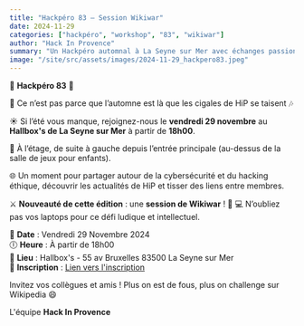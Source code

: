 ```yaml
---
title: "Hackpéro 83 – Session Wikiwar"
date: 2024-11-29
categories: ["hackpéro", "workshop", "83", "wikiwar"]
author: "Hack In Provence"
summary: "Un Hackpéro automnal à La Seyne sur Mer avec échanges passionnés sur la cybersécurité, une ambiance conviviale et une session de Wikiwar pour tester vos neurones !"
image: "/site/src/assets/images/2024-11-29_hackpero83.jpeg"
---
```


🍻 **Hackpéro 83** 🍻

🍂 Ce n’est pas parce que l’automne est là que les cigales de HiP se taisent 🎶

☀ Si l’été vous manque, rejoignez-nous le **vendredi 29 novembre** au **Hallbox's de La Seyne sur Mer** à partir de **18h00**.

📍 À l’étage, de suite à gauche depuis l’entrée principale (au-dessus de la salle de jeux pour enfants).

🌐 Un moment pour partager autour de la cybersécurité et du hacking éthique, découvrir les actualités de HiP et tisser des liens entre membres.

⚔ **Nouveauté de cette édition** : une **session de Wikiwar** ! 🧠
💻 N’oubliez pas vos laptops pour ce défi ludique et intellectuel.

📅 **Date** : Vendredi 29 Novembre 2024  
🕕 **Heure** : À partir de 18h00  
📍 **Lieu** : Hallbox's - 55 av Bruxelles 83500 La Seyne sur Mer  
📝 **Inscription** : [Lien vers l'inscription](https://lnkd.in/duC9uEVe)

Invitez vos collègues et amis ! Plus on est de fous, plus on challenge sur Wikipedia 😄

L'équipe **Hack In Provence**
